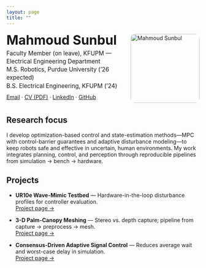 ```yaml
---
layout: page
title: ""
---
```


<div style="display:flex; align-items:flex-start; justify-content:space-between; flex-wrap:wrap;">
  <div style="flex:1; min-width:280px;">

  <h1 style="font-size:2.1rem; font-weight:700; margin:0;">Mahmoud Sunbul</h1>

<div style="font-size:0.95rem; line-height:1.4; margin-top:4px;">
  <p style="margin:0;">Faculty Member (on leave), KFUPM — Electrical Engineering Department</p>
  <p style="margin:0;">M.S. Robotics, Purdue University (’26 expected)</p>
  <p style="margin:0;">B.S. Electrical Engineering, KFUPM (’24)</p>
</div>


  <div style="margin:10px 0;">
    <a href="mailto:your.name@purdue.edu">Email</a> ·
    <a href="/portfolio/assets/cv/msunbul_Resume.pdf" target="_blank">CV (PDF)</a> ·
    <a href="https://www.linkedin.com/in/YOUR_HANDLE/">LinkedIn</a> ·
    <a href="https://github.com/MSunbulee">GitHub</a>
  </div>

  </div>

  <div style="flex:0 0 auto; margin-left:20px;">
    <img src="/portfolio/assets/images/mahmoud.PNG" alt="Mahmoud Sunbul" width="180" style="border-radius:12px; margin-top:5px;">
  </div>
</div>


## Research focus
I develop optimization-based control and state-estimation methods—MPC with control-barrier guarantees and adaptive disturbance modeling—to keep robots safe and effective in uncertain, human environments. My work integrates planning, control, and perception through reproducible pipelines from simulation → bench → hardware.

## Projects
- **UR10e Wave-Mimic Testbed** — Hardware-in-the-loop disturbance profiles for controller evaluation.  
  <a href="/projects/ur10e/">Project page →</a>

- **3-D Palm-Canopy Meshing** — Stereo vs. depth capture; pipeline from capture → preprocess → mesh.  
  <a href="/projects/palm-mesh/">Project page →</a>

- **Consensus-Driven Adaptive Signal Control** — Reduces average wait and worst-case delay in simulation.  
  <a href="/projects/traffic-consensus/">Project page →</a>

<div style="clear:both;"></div>
